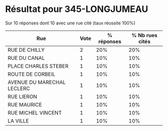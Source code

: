 # Résultat pour 345-LONGJUMEAU

Sur 10 réponses dont 10 avec une rue cité (taux réussite 100%)

| Rue | Vote | % réponses | % Nb rues cités|
|-----|------|------------|----------------|
| RUE DE CHILLY | 2 | 20% | 20%|
| RUE DU CANAL | 1 | 10% | 10%|
| PLACE CHARLES STEBER | 1 | 10% | 10%|
| ROUTE DE CORBEIL | 1 | 10% | 10%|
| AVENUE DU MARECHAL LECLERC | 1 | 10% | 10%|
| RUE LIERON | 1 | 10% | 10%|
| RUE MAURICE | 1 | 10% | 10%|
| RUE MICHEL VINCENT | 1 | 10% | 10%|
| LA VILLE | 1 | 10% | 10%|
